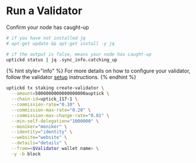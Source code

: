 # Run a Validator

Confirm your node has caught-up

```sh
# if you have not installed jq
# apt-get update && apt-get install -y jq

# if the output is false, means your node has caught-up
uptickd status | jq .sync_info.catching_up
```

{% hint style="info" %}
For more details on how to configure your validator, follow the validator [setup](https://docs.uptick.network/guides/validators/setup.html) instructions.
{% endhint %}

```sh
uptickd tx staking create-validator \
  --amount=5000000000000000000auptick \
  --chain-id=uptick_117-1 \
  --commission-rate="0.10" \
  --commission-max-rate="0.20" \
  --commission-max-change-rate="0.01" \
  --min-self-delegation="1000000" \
  --moniker="moniker" \
  --identity="identity" \
  --website="website" \
  --details="details" \
  --from=<$Validator wallet name> \
  -y -b block
```
